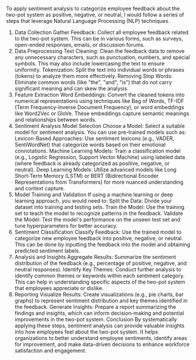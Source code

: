 To apply sentiment analysis to categorize employee feedback about the two-pot system as positive, negative, or neutral, I would follow a series of steps that leverage Natural Language Processing (NLP) techniques.

1. Data Collection
Gather Feedback: Collect all employee feedback related to the two-pot system. This can be in various forms, such as surveys, open-ended responses, emails, or discussion forums.
2. Data Preprocessing
Text Cleaning: Clean the feedback data to remove any unnecessary characters, such as punctuation, numbers, and special symbols. This may also include lowercasing the text to ensure uniformity.
Tokenization: Split the text into individual words or phrases (tokens) to analyze them more effectively.
Removing Stop Words: Eliminate common words (like "the", "and", "is") that do not carry significant meaning and can skew the analysis.
3. Feature Extraction
Word Embeddings: Convert the cleaned tokens into numerical representations using techniques like Bag of Words, TF-IDF (Term Frequency-Inverse Document Frequency), or word embeddings like Word2Vec or GloVe. These embeddings capture semantic meanings and relationships between words.
4. Sentiment Analysis Model Selection
Choose a Model: Select a suitable model for sentiment analysis. You can use pre-trained models such as:
Lexicon-Based Approaches: Use sentiment lexicons (e.g., VADER, SentiWordNet) that categorize words based on their emotional connotations.
Machine Learning Models: Train a classification model (e.g., Logistic Regression, Support Vector Machine) using labeled data (where feedback is already categorized as positive, negative, or neutral).
Deep Learning Models: Utilize advanced models like Long Short-Term Memory (LSTM) or BERT (Bidirectional Encoder Representations from Transformers) for more nuanced understanding and context capture.
5. Model Training and Validation
If using a machine learning or deep learning approach, you would need to:
Split the Data: Divide your dataset into training and testing sets.
Train the Model: Use the training set to teach the model to recognize patterns in the feedback.
Validate the Model: Test the model's performance on the unseen test set and tune hyperparameters for better accuracy.
6. Sentiment Classification
Classify Feedback: Use the trained model to categorize new employee feedback into positive, negative, or neutral. This can be done by inputting the feedback into the model and obtaining predicted sentiment labels.
7. Analysis and Insights
Aggregate Results: Summarize the sentiment distribution of the feedback (e.g., percentage of positive, negative, and neutral responses).
Identify Key Themes: Conduct further analysis to identify common themes or keywords within each sentiment category. This can help in understanding specific aspects of the two-pot system that employees appreciate or dislike.
8. Reporting
Visualize Results: Create visualizations (e.g., pie charts, bar graphs) to represent sentiment distribution and key themes identified in the feedback.
Generate Insights: Prepare a report summarizing the findings and insights, which can inform decision-making and potential improvements in the two-pot system.
Conclusion
By systematically applying these steps, sentiment analysis can provide valuable insights into how employees feel about the two-pot system. It helps organizations to better understand employee sentiments, identify areas for improvement, and make data-driven decisions to enhance workforce satisfaction and engagement.